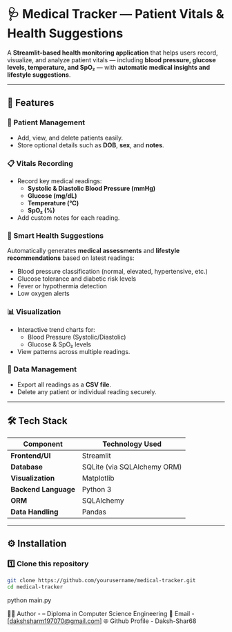 # 🩺 Medical Tracker — Patient Vitals & Health Suggestions  

A **Streamlit-based health monitoring application** that helps users record, visualize, and analyze patient vitals — including **blood pressure, glucose levels, temperature, and SpO₂** — with **automatic medical insights and lifestyle suggestions**.  

---

## 🚀 Features  

### 🧍 Patient Management  
- Add, view, and delete patients easily.  
- Store optional details such as **DOB**, **sex**, and **notes**.  

### 📋 Vitals Recording  
- Record key medical readings:  
  - **Systolic & Diastolic Blood Pressure (mmHg)**  
  - **Glucose (mg/dL)**  
  - **Temperature (°C)**  
  - **SpO₂ (%)**  
- Add custom notes for each reading.  

### 🤖 Smart Health Suggestions  
Automatically generates **medical assessments** and **lifestyle recommendations** based on latest readings:
- Blood pressure classification (normal, elevated, hypertensive, etc.)
- Glucose tolerance and diabetic risk levels
- Fever or hypothermia detection
- Low oxygen alerts  

### 📊 Visualization  
- Interactive trend charts for:
  - Blood Pressure (Systolic/Diastolic)
  - Glucose & SpO₂ levels  
- View patterns across multiple readings.  

### 📁 Data Management  
- Export all readings as a **CSV file**.  
- Delete any patient or individual reading securely.  

---

## 🛠️ Tech Stack  

| Component | Technology Used |
|------------|------------------|
| **Frontend/UI** | Streamlit |
| **Database** | SQLite (via SQLAlchemy ORM) |
| **Visualization** | Matplotlib |
| **Backend Language** | Python 3 |
| **ORM** | SQLAlchemy |
| **Data Handling** | Pandas |

---

## ⚙️ Installation  

### 1️⃣ Clone this repository  
```bash
git clone https://github.com/yourusername/medical-tracker.git
cd medical-tracker
```


python main.py

👨‍💻 Author - <Daksh Sharma> – Diploma in Computer Science Engineering
📧 Email - [dakshsharm197070@gmail.com]
🌐 Github Profile - Daksh-Shar68
